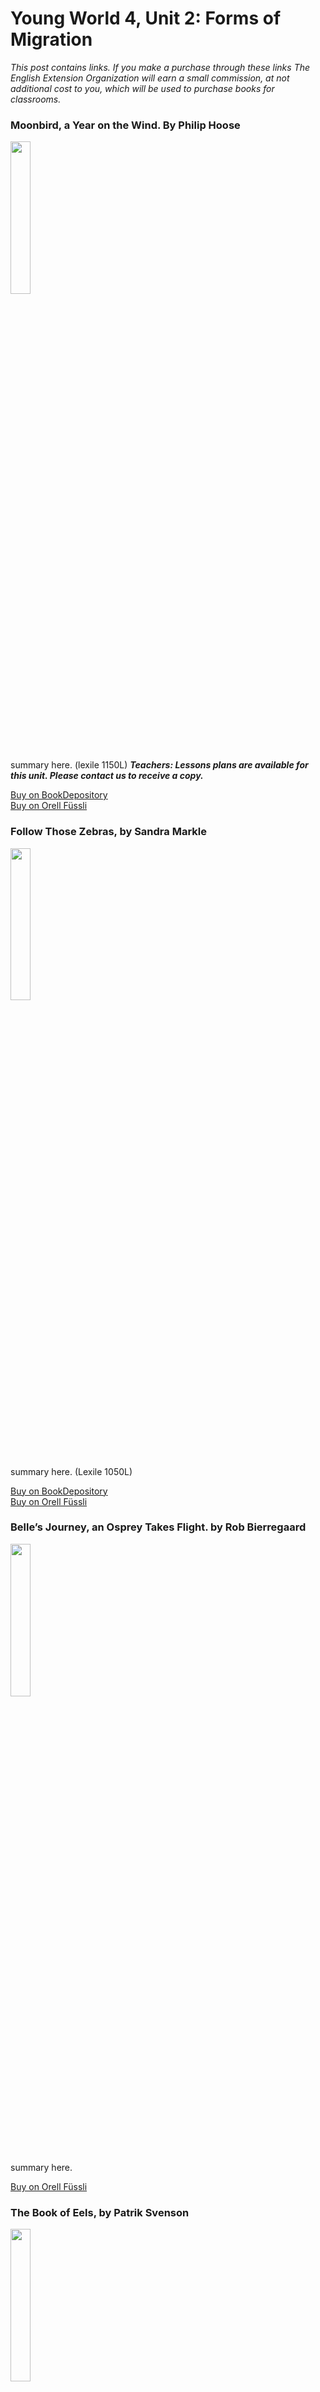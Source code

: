 # Young World 4, Unit 2: Forms of Migration

*This post contains links. If you make a purchase through these links The English Extension Organization will earn a small commission, at not additional cost to you, which will be used to purchase books for classrooms.*



### Moonbird, a Year on the Wind. By Philip Hoose

<img src="https://imgur.com/0oemAkn.png" width="25%" />

summary here. (lexile 1150L)
***Teachers: Lessons plans are available for this unit.  Please contact us to receive a copy.***

<a href="https://www.bookdepository.com/Moonbird-Phillip-Hoose/9780374304683?ref=grid-view&qid=1665929598174&sr=1-1" rel="nofollow"> Buy on BookDepository</a>  
<a href="https://www.orellfuessli.ch/shop/home/artikeldetails/A1018908390" rel="nofollow">Buy on Orell Füssli</a>

### Follow Those Zebras, by Sandra Markle

<img src="https://imgur.com/bncKSt9.png" width="25%" />

summary here. (Lexile 1050L)

<a href="https://www.bookdepository.com/Follow-Those-Zebras-Sandra-Markle/9781541538375" rel="nofollow"> Buy on BookDepository</a>  
<a href="https://www.orellfuessli.ch/shop/home/artikeldetails/A1055579035" rel="nofollow">Buy on Orell Füssli</a>

### Belle’s Journey, an Osprey Takes Flight. by Rob Bierregaard

<img src="https://imgur.com/ikhqKuw.png" width="25%" />

summary here.
  
<a href="https://www.orellfuessli.ch/shop/home/artikeldetails/A1046449432" rel="nofollow">Buy on Orell Füssli</a>

### The Book of Eels, by Patrik Svenson

<img src="https://imgur.com/iKcWAhT.png" width="25%" />

summary here.

<a href="https://www.bookdepository.com/Book-Eels-Patrik-Svensson/9780062968821?ref=grid-view&qid=1674322447078&sr=1-1" rel="nofollow"> Buy on BookDepository</a>  

### Wow in the Wild, Amazing World of Animals
<img src="https://imgur.com/FRZofnU.png" width="25%" />

summary here.

<a href="https://www.bookdepository.com/Wow-World-Wow-Wild-Mindy-Thomas/9780358306894?ref=grid-view&qid=1674322543937&sr=1-1" rel="nofollow"> Buy on BookDepository</a>  
<a href="https://www.orellfuessli.ch/shop/home/artikeldetails/A1061635944" rel="nofollow">Buy on Orell Füssli</a>
<!--stackedit_data:
eyJoaXN0b3J5IjpbLTE3MjY2Mzk5MjMsMTQwMzg5NzY3MSwtMT
MzNDE4MjU3MSwxODM5NjY4MTUzXX0=
-->